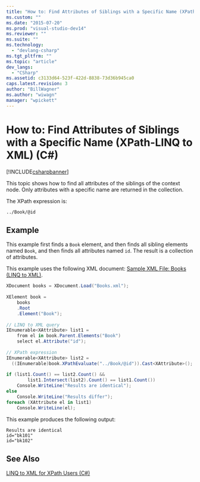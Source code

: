 ```yaml
---
title: "How to: Find Attributes of Siblings with a Specific Name (XPath-LINQ to XML) (C#) | Microsoft Docs"
ms.custom: ""
ms.date: "2015-07-20"
ms.prod: "visual-studio-dev14"
ms.reviewer: ""
ms.suite: ""
ms.technology: 
  - "devlang-csharp"
ms.tgt_pltfrm: ""
ms.topic: "article"
dev_langs: 
  - "CSharp"
ms.assetid: c3133d64-523f-422d-8838-73d36b945ca0
caps.latest.revision: 3
author: "BillWagner"
ms.author: "wiwagn"
manager: "wpickett"
---
```

# How to: Find Attributes of Siblings with a Specific Name (XPath-LINQ to XML) (C#)
[!INCLUDE[csharpbanner](../../../../csharp/includes/csharpbanner.md)]

This topic shows how to find all attributes of the siblings of the context node. Only attributes with a specific name are returned in the collection.  
  
 The XPath expression is:  
  
 `../Book/@id`  
  
## Example  
 This example first finds a `Book` element, and then finds all sibling elements named `Book`, and then finds all attributes named `id`. The result is a collection of attributes.  
  
 This example uses the following XML document: [Sample XML File: Books (LINQ to XML)](../../../../csharp/programming-guide/concepts/linq/sample-xml-file-books-linq-to-xml.md).  
  
```c#  
XDocument books = XDocument.Load("Books.xml");  
  
XElement book =   
    books  
    .Root  
    .Element("Book");  
  
// LINQ to XML query  
IEnumerable<XAttribute> list1 =  
    from el in book.Parent.Elements("Book")  
    select el.Attribute("id");  
  
// XPath expression  
IEnumerable<XAttribute> list2 =  
  ((IEnumerable)book.XPathEvaluate("../Book/@id")).Cast<XAttribute>();  
  
if (list1.Count() == list2.Count() &&  
        list1.Intersect(list2).Count() == list1.Count())  
    Console.WriteLine("Results are identical");  
else  
    Console.WriteLine("Results differ");  
foreach (XAttribute el in list1)  
    Console.WriteLine(el);  
```  
  
 This example produces the following output:  
  
```  
Results are identical  
id="bk101"  
id="bk102"  
```  
  
## See Also  
 [LINQ to XML for XPath Users (C#)](../../../../csharp/programming-guide/concepts/linq/linq-to-xml-for-xpath-users.md)